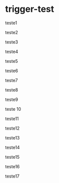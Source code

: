 # trigger-test

teste1

teste2

teste3

teste4

teste5

teste6

teste7

teste8

teste9

teste 10

teste11

teste12

teste13

teste14

teste15

teste16

teste17
